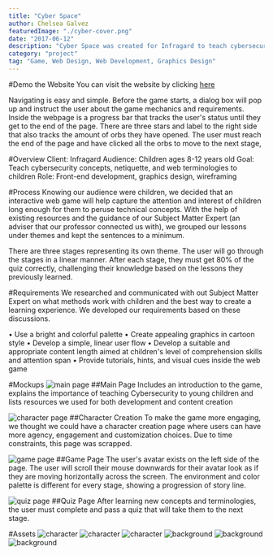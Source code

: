 ```yaml
---
title: "Cyber Space"
author: Chelsea Galvez
featuredImage: "./cyber-cover.png"
date: "2017-06-12"
description: "Cyber Space was created for Infragard to teach cybersecurity concepts and etiquette to children in the 3rd-6th grade. This website showcases best cybersecurity practices and ethics through interaction and gamification of learning."
category: "project"
tag: "Game, Web Design, Web Development, Graphics Design"
---
```


#Demo the Website
You can visit the website by clicking [here](http://students.washington.edu/galvc/Group%20Project/home.html)

Navigating is easy and simple. Before the game starts, a dialog box will pop up and instruct the user about the game mechanics and requirements. Inside the webpage is a progress bar that tracks the user's status until they get to the end of the page. There are three stars and label to the right side that also tracks the amount of orbs they have opened. The user must reach the end of the page and have clicked all the orbs to move to the next stage,

#Overview
Client: Infragard
Audience: Children ages 8-12 years old
Goal: Teach cybersecurity concepts, netiquette, and web terminologies to children
Role: Front-end development, graphics design, wireframing

#Process
Knowing our audience were children, we decided that an interactive web game will help capture the attention and interest of children long enough for them to peruse technical concepts. With the help of existing resources and the guidance of our Subject Matter Expert (an adviser that our professor connected us with), we grouped our lessons under themes and kept the sentences to a minimum.

There are three stages representing its own theme. The user will go through the stages in a linear manner. After each stage, they must get 80% of the quiz correctly, challenging their knowledge based on the lessons they previously learned.

#Requirements
We researched and communicated with out Subject Matter Expert on what methods work with children and the best way to create a learning experience. We developed our requirements based on these discussions.

• Use a bright and colorful palette
• Create appealing graphics in cartoon style
• Develop a simple, linear user flow
• Develop a suitable and appropriate content length aimed at children's level of comprehension skills and attention span
• Provide tutorials, hints, and visual cues inside the web game

#Mockups
![main page](./cyber-1.png)
##Main Page
Includes an introduction to the game, explains the importance of teaching Cybersecurity to young children and lists resources we used for both development and content creation

![character page](./cyber-2.png)
##Character Creation
To make the game more engaging, we thought we could have a character creation page where users can have more agency, engagement and customization choices. Due to time constraints, this page was scrapped.

![game page](./cyber-3.png)
##Game Page
The user's avatar exists on the left side of the page. The user will scroll their mouse downwards for their avatar look as if they are moving horizontally across the screen. The environment and color palette is different for every stage, showing a progression of story line.

![quiz page](./cyber-4.png)
##Quiz Page
After learning new concepts and terminologies, the user must complete and pass a quiz that will take them to the next stage.

#Assets
![character](./cyber-5.png)
![character](./cyber-6.png)
![character](./cyber-7.png)
![background](./cyber-8.png)
![background](./cyber-9.png)
![background](./cyber-10.png)
